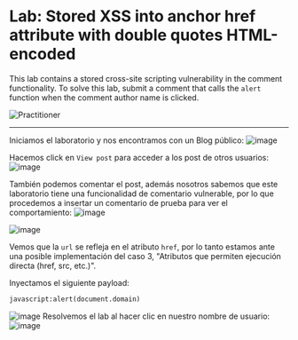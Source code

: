 # Lab: Stored XSS into anchor href attribute with double quotes HTML-encoded
This lab contains a stored cross-site scripting vulnerability in the comment functionality. To solve this lab, submit a comment that calls the `alert` function when the comment author name is clicked. 

![Practitioner](https://img.shields.io/badge/level-Apprentice-green) 

---


Iniciamos el laboratorio y nos encontramos con un Blog público:
![image](https://github.com/user-attachments/assets/e28a5eea-e8bb-4299-af01-d1572b642ee0)

Hacemos click en `View post` para acceder a los post de otros usuarios:
![image](https://github.com/user-attachments/assets/1e2a27c8-c518-4790-a772-b95116afe164)

También podemos comentar el post, además nosotros sabemos que este laboratorio tiene una funcionalidad de comentario vulnerable, por lo que procedemos a insertar un comentario de prueba para ver el comportamiento:
![image](https://github.com/user-attachments/assets/947fdb12-538e-43ab-be65-4d4bca2ed560)

![image](https://github.com/user-attachments/assets/53c7ba6c-153b-4d61-aa81-d55925644073)

Vemos que la `url` se refleja en el atributo `href`, por lo tanto estamos ante una posible implementación del caso 3, "Atributos que permiten ejecución directa (href, src, etc.)".

Inyectamos el siguiente payload:
```html
javascript:alert(document.domain)
```
![image](https://github.com/user-attachments/assets/59767406-798c-46f4-abac-23aceecb512b)
Resolvemos el lab al hacer clic en nuestro nombre de usuario:
![image](https://github.com/user-attachments/assets/43f9b6c3-09bd-41d2-8aab-ade31570b577)



